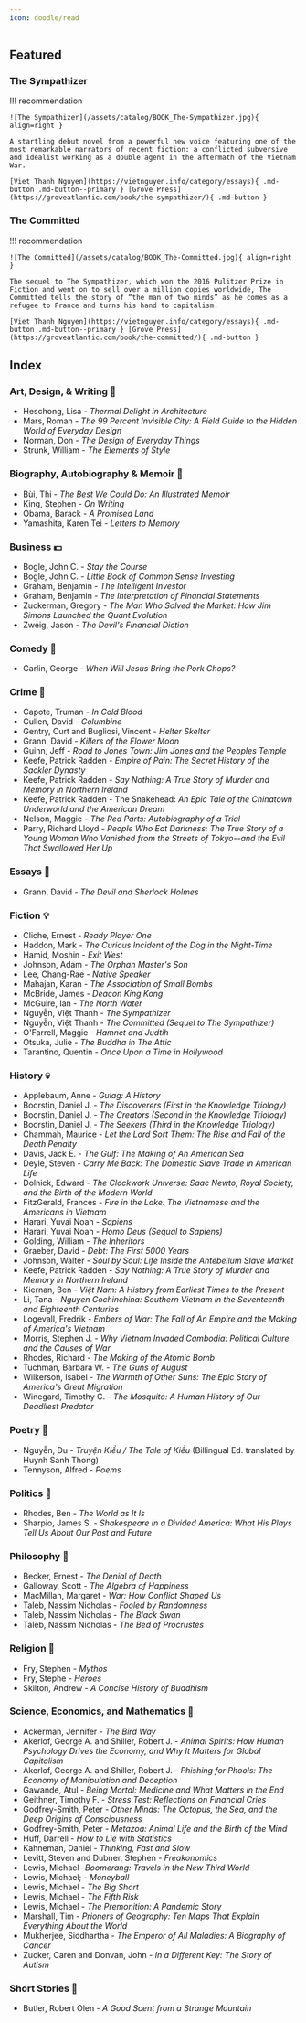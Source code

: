 ```yaml
---
icon: doodle/read
---
```


## Featured

### The Sympathizer

!!! recommendation

    ![The Sympathizer](/assets/catalog/BOOK_The-Sympathizer.jpg){ align=right }

    A startling debut novel from a powerful new voice featuring one of the most remarkable narrators of recent fiction: a conflicted subversive and idealist working as a double agent in the aftermath of the Vietnam War.

    [Viet Thanh Nguyen](https://vietnguyen.info/category/essays){ .md-button .md-button--primary } [Grove Press](https://groveatlantic.com/book/the-sympathizer/){ .md-button }

### The Committed

!!! recommendation

    ![The Committed](/assets/catalog/BOOK_The-Committed.jpg){ align=right }

    The sequel to The Sympathizer, which won the 2016 Pulitzer Prize in Fiction and went on to sell over a million copies worldwide, The Committed tells the story of “the man of two minds” as he comes as a refugee to France and turns his hand to capitalism.

    [Viet Thanh Nguyen](https://vietnguyen.info/category/essays){ .md-button .md-button--primary } [Grove Press](https://groveatlantic.com/book/the-committed/){ .md-button }

## Index

### Art, Design, & Writing 🎨

- Heschong, Lisa - _Thermal Delight in Architecture_
- Mars, Roman - _The 99 Percent Invisible City: A Field Guide to the Hidden World of Everyday Design_
- Norman, Don - _The Design of Everyday Things_
- Strunk, William - _The Elements of Style_

### Biography, Autobiography & Memoir 🧔

- Bùi, Thi - _The Best We Could Do: An Illustrated Memoir_
- King, Stephen - _On Writing_
- Obama, Barack - _A Promised Land_
- Yamashita, Karen Tei - _Letters to Memory_

### Business 💵

- Bogle, John C. - _Stay the Course_
- Bogle, John C. - _Little Book of Common Sense Investing_
- Graham, Benjamin - _The Intelligent Investor_
- Graham, Benjamin - _The Interpretation of Financial Statements_
- Zuckerman, Gregory - _The Man Who Solved the Market: How Jim Simons Launched the Quant Evolution_
- Zweig, Jason - _The Devil's Financial Diction_

### Comedy 🤡

- Carlin, George - _When Will Jesus Bring the Pork Chops?_

### Crime 🔪

- Capote, Truman - _In Cold Blood_
- Cullen, David - _Columbine_
- Gentry, Curt and Bugliosi, Vincent - _Helter Skelter_
- Grann, David - _Killers of the Flower Moon_
- Guinn, Jeff - _Road to Jones Town: Jim Jones and the Peoples Temple_
- Keefe, Patrick Radden - _Empire of Pain: The Secret History of the Sackler Dynasty_
- Keefe, Patrick Radden - _Say Nothing: A True Story of Murder and Memory in Northern Ireland_
- Keefe, Patrick Radden - The Snakehead: _An Epic Tale of the Chinatown Underworld and the American Dream_
- Nelson, Maggie - _The Red Parts: Autobiography of a Trial_
- Parry, Richard Lloyd - _People Who Eat Darkness: The True Story of a Young Woman Who Vanished from the Streets of Tokyo--and the Evil That Swallowed Her Up_

### Essays 📜

- Grann, David - _The Devil and Sherlock Holmes_

### Fiction 💡

- Cliche, Ernest - _Ready Player One_
- Haddon, Mark - _The Curious Incident of the Dog in the Night-Time_
- Hamid, Moshin - _Exit West_
- Johnson, Adam - _The Orphan Master's Son_
- Lee, Chang-Rae - _Native Speaker_
- Mahajan, Karan - _The Association of Small Bombs_
- McBride, James - _Deacon King Kong_
- McGuire, Ian - _The North Water_
- Nguyễn, Việt Thanh - _The Sympathizer_
- Nguyễn, Việt Thanh - _The Committed (Sequel to The Sympathizer)_
- O'Farrell, Maggie - _Hamnet and Judtih_
- Otsuka, Julie - _The Buddha in The Attic_
- Tarantino, Quentin - _Once Upon a Time in Hollywood_

### History 💀

- Applebaum, Anne - _Gulag: A History_
- Boorstin, Daniel J. - _The Discoverers (First in the Knowledge Triology)_
- Boorstin, Daniel J. - _The Creators (Second in the Knowledge Triology)_
- Boorstin, Daniel J. - _The Seekers (Third in the Knowledge Triology)_
- Chammah, Maurice - _Let the Lord Sort Them: The Rise and Fall of the Death Penalty_
- Davis, Jack E. - _The Gulf: The Making of An American Sea_
- Deyle, Steven - _Carry Me Back: The Domestic Slave Trade in American Life_
- Dolnick, Edward - _The Clockwork Universe: Saac Newto, Royal Society, and the Birth of the Modern World_
- FitzGerald, Frances - _Fire in the Lake: The Vietnamese and the Americans in Vietnam_
- Harari, Yuvai Noah - _Sapiens_
- Harari, Yuvai Noah - _Homo Deus (Sequal to Sapiens)_
- Golding, William - _The Inheritors_
- Graeber, David - _Debt: The First 5000 Years_
- Johnson, Walter - _Soul by Soul: Life Inside the Antebellum Slave Market_
- Keefe, Patrick Radden - _Say Nothing: A True Story of Murder and Memory in Northern Ireland_
- Kiernan, Ben - _Việt Nam: A History from Earliest Times to the Present_
- Li, Tana - _Nguyen Cochinchina: Southern Vietnam in the Seventeenth and Eighteenth Centuries_
- Logevall, Fredrik - _Embers of War: The Fall of An Empire and the Making of America's Vietnam_
- Morris, Stephen J. - _Why Vietnam Invaded Cambodia: Political Culture and the Causes of War_
- Rhodes, Richard - _The Making of the Atomic Bomb_
- Tuchman, Barbara W. - _The Guns of August_
- Wilkerson, Isabel - _The Warmth of Other Suns: The Epic Story of America's Great Migration_
- Winegard, Timothy C. - _The Mosquito: A Human History of Our Deadliest Predator_

### Poetry 🔖

- Nguyễn, Du - _Truyện Kiều / The Tale of Kiều_ (Billingual Ed. translated by Huynh Sanh Thong)
- Tennyson, Alfred - _Poems_

### Politics 🎎

- Rhodes, Ben - _The World as It Is_
- Sharpio, James S. - _Shakespeare in a Divided America: What His Plays Tell Us About Our Past and Future_

### Philosophy 🚬

- Becker, Ernest - _The Denial of Death_
- Galloway, Scott - _The Algebra of Happiness_
- MacMillan, Margaret - _War: How Conflict Shaped Us_
- Taleb, Nassim Nicholas - _Fooled by Randomness_
- Taleb, Nassim Nicholas - _The Black Swan_
- Taleb, Nassim Nicholas - _The Bed of Procrustes_

### Religion 💒

- Fry, Stephen - _Mythos_
- Fry, Stephe - _Heroes_
- Skilton, Andrew - _A Concise History of Buddhism_

### Science, Economics, and Mathematics 🧪

- Ackerman, Jennifer - _The Bird Way_
- Akerlof, George A. and Shiller, Robert J. - _Animal Spirits: How Human Psychology Drives the Economy, and Why It Matters for Global Capitalism_
- Akerlof, George A. and Shiller, Robert J. - _Phishing for Phools: The Economy of Manipulation and Deception_
- Gawande, Atul - _Being Mortal: Medicine and What Matters in the End_
- Geithner, Timothy F. - _Stress Test: Reflections on Financial Cries_
- Godfrey-Smith, Peter - _Other Minds: The Octopus, the Sea, and the Deep Origins of Consciousness_
- Godfrey-Smith, Peter - _Metazoa: Animal Life and the Birth of the Mind_
- Huff, Darrell - _How to Lie with Statistics_
- Kahneman, Daniel - _Thinking, Fast and Slow_
- Levitt, Steven and Dubner, Stephen - _Freakonomics_
- Lewis, Michael -_Boomerang: Travels in the New Third World_
- Lewis, Michael; - _Moneyball_
- Lewis, Michael - _The Big Short_
- Lewis, Michael - _The Fifth Risk_
- Lewis, Michael - _The Premonition: A Pandemic Story_
- Marshall, Tim - _Prioners of Geography: Ten Maps That Explain Everything About the World_
- Mukherjee, Siddhartha - _The Emperor of All Maladies: A Biography of Cancer_
- Zucker, Caren and Donvan, John - _In a Different Key: The Story of Autism_

### Short Stories 📃

- Butler, Robert Olen - _A Good Scent from a Strange Mountain_
